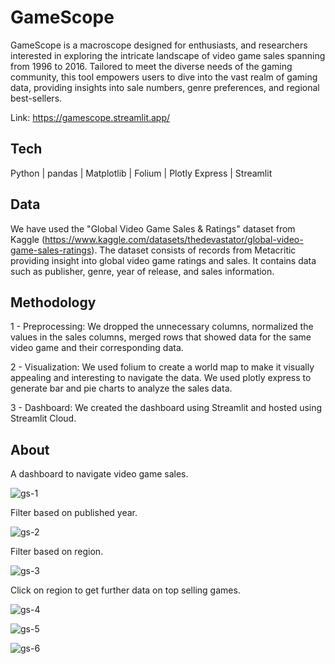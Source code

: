 # GameScope

GameScope is a macroscope designed for enthusiasts, and researchers interested in exploring the intricate landscape of video game sales spanning from 1996 to 2016. Tailored to meet the diverse needs of the gaming community, this tool empowers users to dive into the vast realm of gaming data, providing insights into sale numbers, genre preferences, and regional best-sellers.

Link: https://gamescope.streamlit.app/

## Tech

Python | pandas | Matplotlib | Folium | Plotly Express | Streamlit 

## Data

We have used the "Global Video Game Sales & Ratings" dataset from Kaggle (https://www.kaggle.com/datasets/thedevastator/global-video-game-sales-ratings). The dataset consists of records from Metacritic providing insight into global video game ratings and sales. It contains data such as publisher, genre, year of release, and sales information.

## Methodology

1 - Preprocessing: We dropped the unnecessary columns, normalized the values in the sales columns, merged rows that showed data for the same video game and their corresponding data.

2 - Visualization: We used folium to create a world map to make it visually appealing and interesting to navigate the data. We used plotly express to generate bar and pie charts to analyze the sales data.

3 - Dashboard: We created the dashboard using Streamlit and hosted using Streamlit Cloud.

## About

A dashboard to navigate video game sales.

![gs-1](https://github.com/user-attachments/assets/df3e3378-a24b-4057-99a4-3089760b5688)

Filter based on published year.

![gs-2](https://github.com/user-attachments/assets/700ac0bd-5b39-4b50-902e-51840a7f4540)

Filter based on region.

![gs-3](https://github.com/user-attachments/assets/4a7c0ae6-5287-408d-9837-0139ddb34a23)

Click on region to get further data on top selling games.

![gs-4](https://github.com/user-attachments/assets/e4a32748-1607-444f-a560-d843022589f3)

![gs-5](https://github.com/user-attachments/assets/694743ce-3038-4075-b6ec-631a204357af)

![gs-6](https://github.com/user-attachments/assets/543c4125-a26f-43d3-b671-ec9b6b7b7270)




